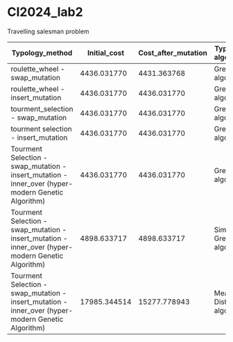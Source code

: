 # CI2024_lab2
Travelling salesman problem

| Typology_method  | Initial_cost |  Cost_after_mutation | Typology algorithm  | Steps |
|----------|----------|----------|----------|----------|
| roulette_wheel - swap_mutation | 4436.031770 | 4431.363768 | Greedy algorithm | 1_000_000 |
| roulette_wheel - insert_mutation | 4436.031770 | 4436.031770 | Greedy algorithm | 1_000_000 |
| tourment_selection - swap_mutation | 4436.031770 | 4436.031770 | Greedy algorithm | 1_000_000 |
| tourment selection - insert_mutation | 4436.031770 |4436.031770 | Greedy algorithm | 1_000_000 |
| Tourment Selection - swap_mutation - insert_mutation - inner_over (hyper-modern Genetic Algorithm) | 4436.031770 | 4436.031770 | Greedy algorithm | 5_000_000 |
| Tourment Selection - swap_mutation - insert_mutation - inner_over (hyper-modern Genetic Algorithm)| 4898.633717 | 4898.633717 | Similar Greedy algorithm | 5_000_000 |
| Tourment Selection - swap_mutation - insert_mutation - inner_over (hyper-modern Genetic Algorithm)| 17985.344514 | 15277.778943 | Mean Distance algorithm | 5_000_000 |

